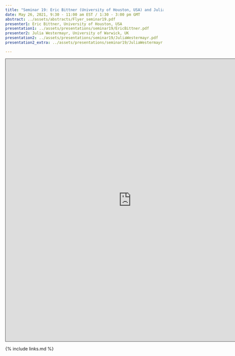```yaml
---
title: "Seminar 19: Eric Bittner (University of Houston, USA) and Julia Westermayr (University of Warwick, UK)"
date: May 26, 2021, 9:30 - 11:00 am EST / 1:30 - 3:00 pm GMT
abstract: ../assets/abstracts/Flyer_seminar19.pdf
presenter1: Eric Bittner, University of Houston, USA
presentation1: ../assets/presentations/seminar19/EricBittner.pdf
presenter2: Julia Westermayr, University of Warwick, UK
presentation2: ../assets/presentations/seminar19/JuliaWestermayr.pdf
presentation2_extra: ../assets/presentations/seminar19/JuliaWestermayr.ppt

---
```


<iframe src="https://ub.hosted.panopto.com/Panopto/Pages/Embed.aspx?id=b3b5ad26-a625-414b-bc9f-ad3400f9eb0a
&autoplay=false&offerviewer=true&showtitle=true&showbrand=false&start=0&interactivity=all" height="900" width="800" 
style="border: 1px solid #464646;" allowfullscreen allow="autoplay"></iframe>


{% include links.md %}

